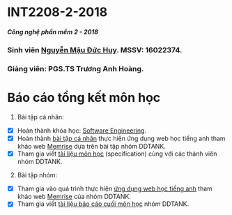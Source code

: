 # INT2208-2-2018
##### Công nghệ phần mềm 2 - 2018 
### Sinh viên [Nguyễn Mậu Đức Huy](https://github.com/duchuy0990). MSSV: 16022374.
### Giảng viên: PGS.TS Trương Anh Hoàng. 
# Báo cáo tổng kết môn học 
1. Bài tập cá nhân:
- [x] Hoàn thành khóa học: [Software Engineering](https://github.com/duchuy0990/INT2208-2-2018/tree/master/NguyenMauDucHuy/Software%20Engineering).
- [x] Hoàn thành [bài tập cá nhân](https://github.com/duchuy0990/INT2208-2-2018/tree/master/NguyenMauDucHuy/Memrise) thực hiện ứng dụng web học tiếng anh tham khảo web [Memrise](https://www.memrise.com/) dựa trên bài tập nhóm DDTANK.
- [x] Tham gia viết [tài liệu môn học](https://docs.google.com/document/d/1a4i_31R8WBUAnF91syr1FwBpKoAiTY6rEJt1xWjb74M/edit#heading=h.96he3yu1bnz4) (specification) cùng với các thành viên nhóm DDTANK.
2. Bài tập nhóm:
- [x] Tham gia vào quá trình thực hiện [ứng dụng web học tiếng anh](https://github.com/duchuy0990/INT2208-2-2018/tree/master/NguyenMauDucHuy/Memrise) tham khảo web [Memrise](https://www.memrise.com/) của nhóm DDTANK.
- [x] Tham gia viết [tài liệu báo cáo cuối môn học](https://bit.ly/2qRutUA) nhóm DDTANK.
